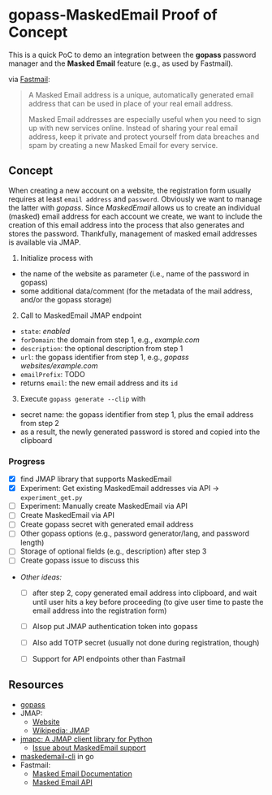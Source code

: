 # gopass-MaskedEmail Proof of Concept

This is a quick PoC to demo an integration between the **gopass** password manager and the **Masked Email** feature (e.g., as used by Fastmail).

via [Fastmail](https://www.fastmail.help/hc/en-us/articles/4406536368911-Masked-Email):
> A Masked Email address is a unique, automatically generated email address that can be used in place of your real email address.
>
> Masked Email addresses are especially useful when you need to sign up with new services online. Instead of sharing your real email address, keep it private and protect yourself from data breaches and spam by creating a new Masked Email for every service.


## Concept

When creating a new account on a website, the registration form usually requires at least `email address` and `password`. Obviously we want to manage the latter with *gopass*. 
Since *MaskedEmail* allows us to create an individual (masked) email address for each account we create, we want to include the creation of this email address into the process that also generates and stores the password. 
Thankfully, management of masked email addresses is available via JMAP.

1) Initialize process with
  - the name of the website as parameter (i.e., name of the password in gopass)
  - some additional data/comment (for the metadata of the mail address, and/or the gopass storage)
2) Call to MaskedEmail JMAP endpoint 
  - `state`: *enabled*
  - `forDomain`: the domain from step 1, e.g., *example.com*
  - `description`: the optional description from step 1
  - `url`: the gopass identifier from step 1, e.g., *gopass websites/example.com*
  - `emailPrefix`: TODO
  - returns `email`: the new email address and its `id`
3) Execute `gopass generate --clip` with
  - secret name: the gopass identifier from step 1, plus the email address from step 2
  - as a result, the newly generated password is stored and copied into the clipboard 


### Progress

- [X] find JMAP library that supports MaskedEmail
- [X] Experiment: Get existing MaskedEmail addresses via API → `experiment_get.py`
- [ ] Experiment: Manually create MaskedEmail via API
- [ ] Create MaskedEmail via API
- [ ] Create gopass secret with generated email address
- [ ] Other gopass options (e.g., password generator/lang, and password length)
- [ ] Storage of optional fields (e.g., description) after step 3 
- [ ] Create gopass issue to discuss this 
- *Other ideas:*
  - [ ] after step 2, copy generated email address into clipboard, and wait until user hits a key before proceeding (to give user time to paste the email address into the registration form)
  - [ ] Alsop put JMAP authentication token into gopass
  - [ ] Also add TOTP secret (usually not done during registration, though)
  - [ ] Support for API endpoints other than Fastmail 



## Resources

- [gopass](https://github.com/gopasspw/gopass)
- JMAP:
  - [Website](https://jmap.io) 
  - [Wikipedia: JMAP](https://en.wikipedia.org/wiki/JSON_Meta_Application_Protocol)
- [jmapc: A JMAP client library for Python](https://github.com/smkent/jmapc)
  - [Issue about MaskedEmail support](https://github.com/smkent/jmapc/issues/66)
- [maskedemail-cli](https://github.com/dvcrn/maskedemail-cli) in go
- Fastmail:
  - [Masked Email Documentation](https://www.fastmail.help/hc/en-us/articles/4406536368911-Masked-Email) 
  - [Masked Email API](https://www.fastmail.com/developer/maskedemail/) 
